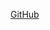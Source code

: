 <!--
.. title: Data Sonification Using a Cortical Representation of Sound
.. slug: cortical-sonification
.. date: 2017-01-09 18:26:25 UTC-05:00
.. tags:
.. category:
.. link:
.. description:
.. type: text
-->

[GitHub](https://github.com/victor-shepardson/video-feedback-sonification)
